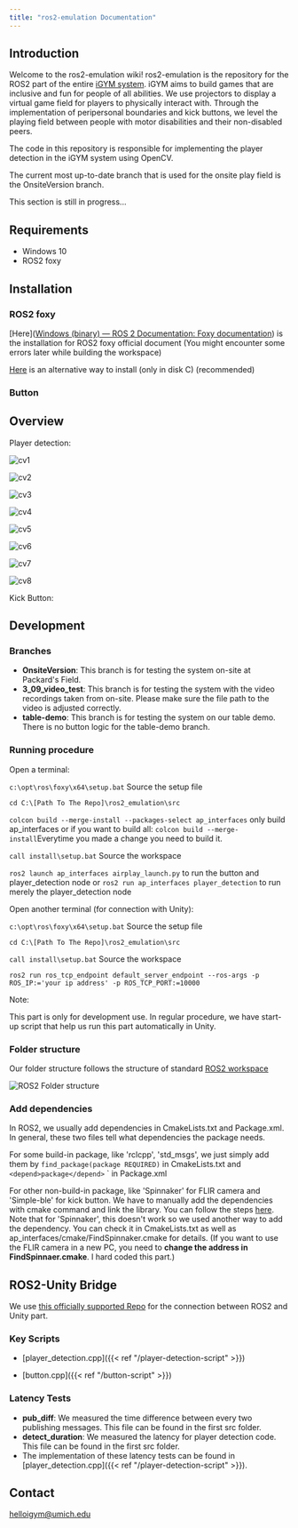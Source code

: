 ```yaml
---
title: "ros2-emulation Documentation"
---
```

## Introduction 

Welcome to the ros2-emulation wiki! ros2-emulation is the repository for the ROS2 part of the entire [iGYM system](https://www.igym.solutions/). iGYM aims to build games that are inclusive and fun for people of all abilities. We use projectors to display a virtual game field for players to physically interact with. Through the implementation of peripersonal boundaries and kick buttons, we level the playing field between people with motor disabilities and their non-disabled peers.

The code in this repository is responsible for implementing the player detection in the iGYM system using OpenCV.

The current most up-to-date branch that is used for the onsite play field is the OnsiteVersion branch.

This section is still in progress...

## Requirements
* Windows 10
* ROS2 foxy

## Installation

### ROS2 foxy

[Here]([Windows (binary) — ROS 2 Documentation: Foxy documentation](https://docs.ros.org/en/foxy/Installation/Windows-Install-Binary.html)) is the installation for ROS2 foxy official document (You might encounter some errors later while building the workspace)

[Here](https://ms-iot.github.io/ROSOnWindows/GettingStarted/SetupRos2.html) is an alternative way to install (only in disk C) (recommended)

### Button

## Overview

Player detection:

![cv1](/CV1.png)

![cv2](/CV2.png)

![cv3](/CV3.png)

![cv4](/CV4.png)

![cv5](/CV5.png)

![cv6](/CV6.png)

![cv7](/CV7.png)

![cv8](/CV8.png)

Kick Button: 



## Development

### Branches

* **OnsiteVersion**: This branch is for testing the system on-site at Packard's Field.
* **3_09_video_test**: This branch is for testing the system with the video recordings taken from on-site. Please make sure the file path to the video is adjusted correctly.
* **table-demo**: This branch is for testing the system on our table demo. There is no button logic for the table-demo branch.

### Running procedure

Open a terminal:

`c:\opt\ros\foxy\x64\setup.bat`  Source the setup file

`cd C:\[Path To The Repo]\ros2_emulation\src` 

`colcon build --merge-install --packages-select ap_interfaces` only build ap_interfaces or if you want to build all: `colcon build --merge-install`Everytime you made a change you need to build it.

`call install\setup.bat` Source the workspace

`ros2 launch ap_interfaces airplay_launch.py` to run the button and player_detection node or `ros2 run ap_interfaces player_detection` to run merely the player_detection node

Open another terminal (for connection with Unity):

`c:\opt\ros\foxy\x64\setup.bat`  Source the setup file

`cd C:\[Path To The Repo]\ros2_emulation\src` 

`call install\setup.bat` Source the workspace

`ros2 run ros_tcp_endpoint default_server_endpoint --ros-args -p ROS_IP:='your ip address' -p ROS_TCP_PORT:=10000`



Note:

This part is only for development use. In regular procedure, we have start-up script that help us run this part automatically in Unity.

### Folder structure

Our folder structure follows the structure of standard [ROS2 workspace](https://docs.ros.org/en/foxy/Tutorials/Beginner-Client-Libraries/Creating-A-Workspace/Creating-A-Workspace.html) 

![ROS2 Folder structure](/ROS2FolderStructure.png)

### Add dependencies

In ROS2, we usually add dependencies in CmakeLists.txt and Package.xml. In general, these two files tell what dependencies the package needs.

For some build-in package, like 'rclcpp', 'std_msgs',  we just simply add them by `find_package(package REQUIRED)` in CmakeLists.txt and `<depend>package</depend>` `  in Package.xml

For other non-build-in package, like 'Spinnaker' for FLIR camera and 'Simple-ble' for kick button. We have to manually add the dependencies with cmake command and link the library. You can follow the steps [here](https://docs.ros.org/en/foxy/How-To-Guides/Ament-CMake-Documentation.html?highlight=library). Note that for 'Spinnaker', this doesn't work so we used another way to add the dependency. You can check it in CmakeLists.txt as well as ap_interfaces/cmake/FindSpinnaker.cmake for details. (If you want to use the FLIR camera in a new PC, you need to **change the address in FindSpinnaer.cmake**. I hard coded this part.)

## ROS2-Unity Bridge

We use [this officially supported Repo](https://github.com/Unity-Technologies/Unity-Robotics-Hub/tree/main) for the connection between ROS2 and Unity part. 

### Key Scripts

* [player_detection.cpp]({{< ref "/player-detection-script" >}})

* [button.cpp]({{< ref "/button-script" >}})

### Latency Tests

* **pub_diff**: We measured the time difference between every two publishing messages. This file can be found in the first src folder.
* **detect_duration**: We measured the latency for player detection code. This file can be found in the first src folder.
* The implementation of these latency tests can be found in [player_detection.cpp]({{< ref "/player-detection-script" >}}).

## Contact 
helloigym@umich.edu